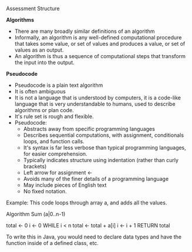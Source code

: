 
Assessment Structure

**Algorithms**

- There are many broadly similar definitions of an algorithm
- Informally, an algorithm is any well-defined computational procedure that takes some value, or set of values and produces a value, or set of values as an output. 
- An algorithm is thus a sequence of computational steps that transform the input into the output. 

**Pseudocode**

- Pseudocode is a plain text algorithm
- It is often ambiguous
- It is not a language that is understood by computers, it is a code-like language that is very understandable to humans, used to describe algorithms or plan code.
- It's rule set is rough and flexible. 
- Pseudocode:
	- Abstracts away from specific programming languages
	- Describes sequential computations, with assignment, conditionals loops, and function calls. 
	- It's syntax is far less verbose than typical programming languages, for easier comprehension. 
	- Typically indicates structure using indentation (rather than curly brackets)
	- Left arrow for assignment <-
	- Avoids many of the finer details of a programming language
	- May include pieces of English text
	- No fixed notation. 

Example: This code loops through array a, and adds all the values. 

Algorithm Sum (a|0..n-1)

total <- 0
i <- 0
WHILE i < n
	total <- total + a[i]
	i <- i + 1
RETURN total

To write this in Java, you would need to declare data types and have the function inside of a defined class, etc.

